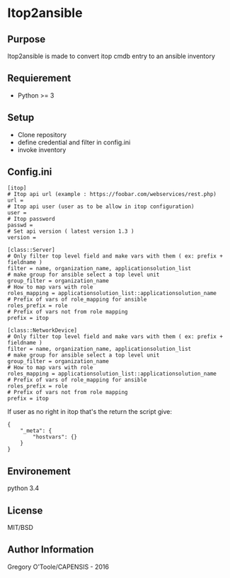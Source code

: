 # Itop2ansible

## Purpose


Itop2ansible is made to convert itop cmdb entry to an ansible inventory

## Requierement

 - Python >= 3

## Setup

 - Clone repository
 - define credential and filter in config.ini
 - invoke inventory

## Config.ini

```
[itop]
# Itop api url (example : https://foobar.com/webservices/rest.php) 
url =
# Itop api user (user as to be allow in itop configuration)
user =
# Itop password
passwd =
# Set api version ( latest version 1.3 )
version =

[class::Server]
# Only filter top level field and make vars with them ( ex: prefix + fieldname )
filter = name, organization_name, applicationsolution_list
# make group for ansible select a top level unit
group_filter = organization_name
# How to map vars with role 
roles_mapping = applicationsolution_list::applicationsolution_name
# Prefix of vars of role_mapping for ansible
roles_prefix = role
# Prefix of vars not from role mapping
prefix = itop

[class::NetworkDevice]
# Only filter top level field and make vars with them ( ex: prefix + fieldname )
filter = name, organization_name, applicationsolution_list
# make group for ansible select a top level unit
group_filter = organization_name
# How to map vars with role 
roles_mapping = applicationsolution_list::applicationsolution_name
# Prefix of vars of role_mapping for ansible
roles_prefix = role
# Prefix of vars not from role mapping
prefix = itop
```

If user as no right in itop that's the return the script give: 

```
{
    "_meta": {
        "hostvars": {}
    }
}
```


## Environement

python 3.4

## License

MIT/BSD

## Author Information

Gregory O'Toole/CAPENSIS - 2016
